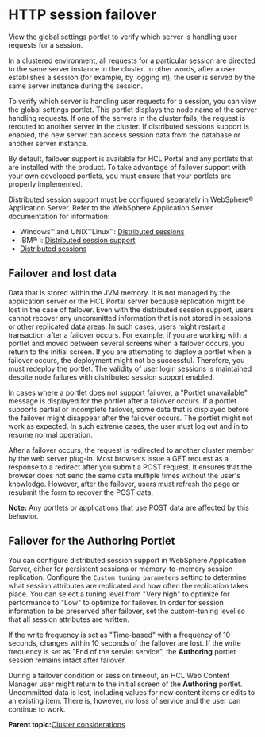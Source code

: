 # HTTP session failover 

View the global settings portlet to verify which server is handling user requests for a session.

In a clustered environment, all requests for a particular session are directed to the same server instance in the cluster. In other words, after a user establishes a session \(for example, by logging in\), the user is served by the same server instance during the session.

To verify which server is handling user requests for a session, you can view the global settings portlet. This portlet displays the node name of the server handling requests. If one of the servers in the cluster fails, the request is rerouted to another server in the cluster. If distributed sessions support is enabled, the new server can access session data from the database or another server instance.

By default, failover support is available for HCL Portal and any portlets that are installed with the product. To take advantage of failover support with your own developed portlets, you must ensure that your portlets are properly implemented.

Distributed session support must be configured separately in WebSphere® Application Server. Refer to the WebSphere Application Server documentation for information:

-   Windows™ and UNIX™Linux™: [Distributed sessions](http://pic.dhe.ibm.com/infocenter/wasinfo/v8r5/index.jsp?topic=%2Fcom.ibm.websphere.base.doc%2Fae%2Fcprs_persistent_sessions.html)
-   IBM® i: [Distributed session support](http://pic.dhe.ibm.com/infocenter/wasinfo/v8r5/index.jsp?topic=%2Fcom.ibm.websphere.base.iseries.doc%2Fae%2Fcprs_persistent_sessions.html)
-   [Distributed sessions](http://pic.dhe.ibm.com/infocenter/wasinfo/v8r5/index.jsp?topic=%2Fcom.ibm.websphere.base.iseries.doc%2Fae%2Fcprs_persistent_sessions.html)

## Failover and lost data

Data that is stored within the JVM memory. It is not managed by the application server or the HCL Portal server because replication might be lost in the case of failover. Even with the distributed session support, users cannot recover any uncommitted information that is not stored in sessions or other replicated data areas. In such cases, users might restart a transaction after a failover occurs. For example, if you are working with a portlet and moved between several screens when a failover occurs, you return to the initial screen. If you are attempting to deploy a portlet when a failover occurs, the deployment might not be successful. Therefore, you must redeploy the portlet. The validity of user login sessions is maintained despite node failures with distributed session support enabled.

In cases where a portlet does not support failover, a "Portlet unavailable" message is displayed for the portlet after a failover occurs. If a portlet supports partial or incomplete failover, some data that is displayed before the failover might disappear after the failover occurs. The portlet might not work as expected. In such extreme cases, the user must log out and in to resume normal operation.

After a failover occurs, the request is redirected to another cluster member by the web server plug-in. Most browsers issue a GET request as a response to a redirect after you submit a POST request. It ensures that the browser does not send the same data multiple times without the user's knowledge. However, after the failover, users must refresh the page or resubmit the form to recover the POST data.

**Note:** Any portlets or applications that use POST data are affected by this behavior.

## Failover for the **Authoring** Portlet

You can configure distributed session support in WebSphere Application Server, either for persistent sessions or memory-to-memory session replication. Configure the `Custom tuning parameters` setting to determine what session attributes are replicated and how often the replication takes place. You can select a tuning level from "Very high" to optimize for performance to "Low" to optimize for failover. In order for session information to be preserved after failover, set the custom-tuning level so that all session attributes are written.

If the write frequency is set as "Time-based" with a frequency of 10 seconds, changes within 10 seconds of the failover are lost. If the write frequency is set as "End of the servlet service", the **Authoring** portlet session remains intact after failover.

During a failover condition or session timeout, an HCL Web Content Manager user might return to the initial screen of the **Authoring** portlet. Uncommitted data is lost, including values for new content items or edits to an existing item. There is, however, no loss of service and the user can continue to work.

**Parent topic:**[Cluster considerations ](../plan/plan_clus_ovr.md)

